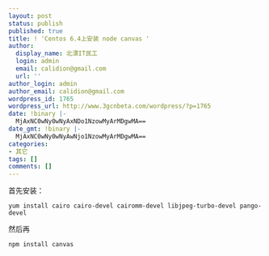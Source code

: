 ```yaml
---
layout: post
status: publish
published: true
title: ! 'Centos 6.4上安装 node canvas '
author:
  display_name: 北漂IT民工
  login: admin
  email: calidion@gmail.com
  url: ''
author_login: admin
author_email: calidion@gmail.com
wordpress_id: 1765
wordpress_url: http://www.3gcnbeta.com/wordpress/?p=1765
date: !binary |-
  MjAxNC0wNy0wNyAxNDo1NzowMyArMDgwMA==
date_gmt: !binary |-
  MjAxNC0wNy0wNyAwNjo1NzowMyArMDgwMA==
categories:
- 其它
tags: []
comments: []
---
```

首先安装：

```shell
yum install cairo cairo-devel cairomm-devel libjpeg-turbo-devel pango-devel
```
然后再

```shell
npm install canvas
```